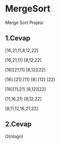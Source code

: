 # MergeSort
Merge Sort Projesi

## 1.Cevap

[16,21,11,8,12,22]

[16,21,11] [8,12,22]

[16][21,11] [8,12][22]

[16] [21] [11] [8] [12] [22]

[16][11,21] [8,12][22]

[11,16,21] [8,12,22]

[8,11,12,16,21,22]


## 2.Cevap
O(nlogn)

